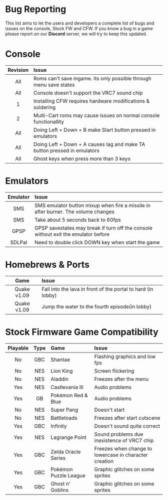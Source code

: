 # Bug Reporting

This list aims to let the users and developers a complete list of bugs and issues on the console, Stock FW and CFW. If you know a bug in a game please report on our **Discord** server, we will try to keep this updated.

# Console

Revision | Issue
:------------: | :------------
All | Roms can't save ingame. Its only possible through menu save states
All | Console doesn't support the VRC7 sound chip
1 | Installing CFW requires hardware modifications & soldering
2 | Multi-Cart roms may cause issues on normal console functionallity
All | Doing Left + Down + B make Start button pressed in emulators
All | Doing Left + Down + A causes lag and make TA button pressed in emulators
All | Ghost keys when press more than 3 keys

# Emulators

Emulator | Issue
:------------: | :------------
SMS | SMS emulator button mixup when fire a missile in after burner. The volume changes
SMS | Take about 5 seconds back to 60fps
GPSP | GPSP savestates may break if turn off the console without exit the emulator before
SDLPal | Need to double click DOWN key when start the game

# Homebrews & Ports
Game | Issue
:------------: | :------------
Quake v1.09 | Fall into the lava in front of the portal to hard (in lobby)
Quake v1.09 | Jump the water to the fourth episode(in lobby)

# Stock Firmware Game Compatibility

Playable | Type | Game | Issue
:------------: | :------------: | :------------ | :------------
No | GBC | Shantae | Flashing graphics and low fps
No | NES | Lion King | Screen flickering
No | NES | Aladdin | Freezes after the menu
Yes | NES | Castlevania III | Audio problems
Yes | GB | Pokémon Red & Blue | Audio problems
No | NES | Super Pang | Doesn't start
No | NES | Battletoads | Freezes after start cutscene
Yes | GBC | Infinity | Doesn't sound quite correct
Yes | NES | Lagrange Point | Sound problems due inexistence of VRC7 chip
Yes | GBC | Zelda Oracle Series | Freezes when change to lowercase in character creation
Yes | GBC | Pokémon Puzzle League | Graphic glitches on some sprites
Yes | GBC | Ghost n' Goblins | Graphic glitches on some sprites